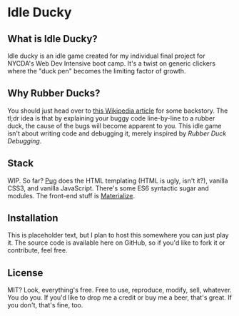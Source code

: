 # Idle Ducky

## What is Idle Ducky?
Idle ducky is an idle game created for my individual final project for NYCDA's Web Dev Intensive boot camp. It's a twist on generic clickers where the "duck pen" becomes the limiting factor of growth.

## Why Rubber Ducks?
You should just head over to [this Wikipedia article](https://en.wikipedia.org/wiki/Rubber_duck_debugging) for some backstory. The tl;dr idea is that by explaining your buggy code line-by-line to a rubber duck, the cause of the bugs will become apparent to you. This idle game isn't about writing code and debugging it, merely inspired by _Rubber Duck Debugging_.

## Stack
WIP. So far? [Pug](https://pugjs.org/api/getting-started.html) does the HTML templating (HTML is ugly, isn't it?), vanilla CSS3, and vanilla JavaScript. There's some ES6 syntactic sugar and modules. The front-end stuff is [Materialize](https://materializecss.com/).

## Installation
This is placeholder text, but I plan to host this somewhere you can just play it. The source code is available here on GitHub, so if you'd like to fork it or contribute, feel free.

## License
MIT? Look, everything's free. Free to use, reproduce, modify, sell, whatever. You do you. If you'd like to drop me a credit or buy me a beer, that's great. If you don't, that's fine, too.